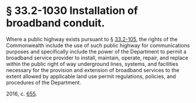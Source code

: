 # § 33.2-1030 Installation of broadband conduit.

<p>Where a public highway exists pursuant to § <a href='http://law.lis.virginia.gov/vacode/33.2-105/'>33.2-105</a>, the rights of the Commonwealth include the use of such public highway for communications purposes and specifically include the power of the Department to permit a broadband service provider to install, maintain, operate, repair, and replace within the public right of way underground lines, systems, and facilities necessary for the provision and extension of broadband services to the extent allowed by applicable land use permit regulations, policies, and procedures of the Department.</p><p>2016, c. <a href='http://lis.virginia.gov/cgi-bin/legp604.exe?161+ful+CHAP0655'>655</a>.</p>